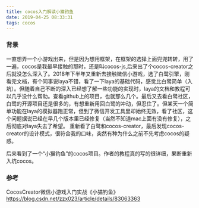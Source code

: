 ```yaml
---
title: cocos入门解读小猫钓鱼
date: 2019-04-25 08:33:31
tags: cocos
---
```


### 背景
一直想弄一个小游戏出来，但是因为想用框架，在框架的选择上面兜兜转转，用了一遍，cocos是我最早接触的那时，还是叫cocos-js,后来出了个cocos-creator之后就没怎么深入了。2018年下半年又重新去接触微信小游戏，选了白鹭引擎，刚看完文档，有个同事说laya不错，看了一下laya的基础代码，感觉比白鹭简单（入坑）。但随着自己不断的深入已经想了解一些功能的实现时，laya的文档和教程可以几乎没什么帮助。查看github上的项目，也就那么几个。最后又去看白鹭社区，白鹭的开源项目还是很多的，有想重新用回白鹭的冲动，但忍住了。但某天一个简单功能在laya的模拟器跑正常，但到了微信开发工具里却始终无效，看了社区，这个问题据说已经在早几个版本里已经修复（当然不知道mac上面有没有修复），之后彻底对laya失去了希望。
重新看了白鹭和cocos-creator，最后发现cocos-creator的设计模式，很符合我的口味，突然有种为什么之前不先考虑cocos的疑惑。

后来看到了一个“小猫钓鱼”的cocos项目。作者的教程真的写的很详细，果断重新入坑cocos。

### 参考
CocosCreator微信小游戏入门实战《小猫钓鱼》
https://blog.csdn.net/zzx023/article/details/83063363

### 
